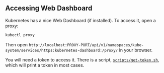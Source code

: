 Accessing Web Dashboard
------------------------

Kubernetes has a nice Web Dashboard (if installed). To access it, open a proxy:

```bash
kubectl proxy
```

Then open `http://localhost:PROXY-PORT/api/v1/namespaces/kube-system/services/https:kubernetes-dashboard:/proxy/` in your browser. 

You will need a token to access it. There is a script, [`scripts/get-token.sh`](../scripts/get-token.sh), which will print a token in most cases.

